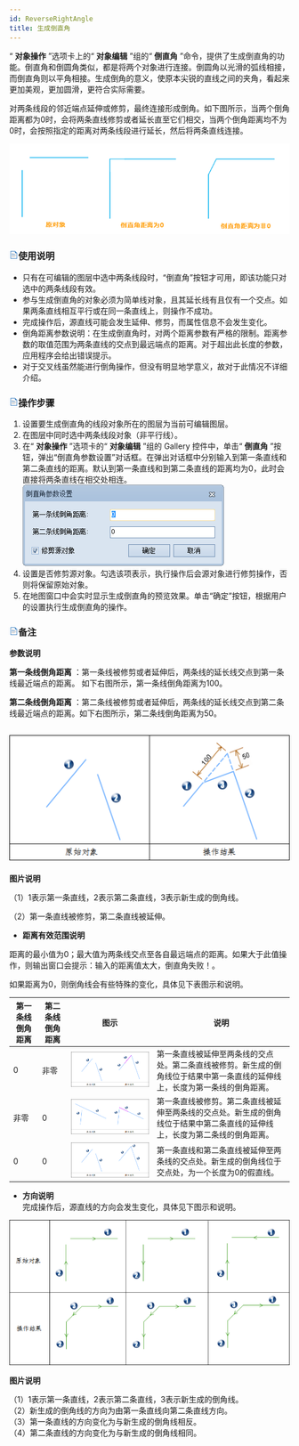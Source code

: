 ```yaml
---
id: ReverseRightAngle
title: 生成倒直角  
---  
```

“ **对象操作** ”选项卡上的“ **对象编辑** ”组的“ **倒直角**
”命令，提供了生成倒直角的功能。倒直角和倒圆角类似，都是将两个对象进行连接。倒圆角以光滑的弧线相接，而倒直角则以平角相接。生成倒角的意义，使原本尖锐的直线之间的夹角，看起来更加美观，更加圆滑，更符合实际需要。

对两条线段的邻近端点延伸或修剪，最终连接形成倒角。如下图所示，当两个倒角距离都为0时，会将两条直线修剪或者延长直至它们相交，当两个倒角距离均不为0时，会按照指定的距离对两条线段进行延长，然后将两条直线连接。

![](img/ReverseRight.png)  

  
### ![](../../../img/read.gif)使用说明

  * 只有在可编辑的图层中选中两条线段时，“倒直角”按钮才可用，即该功能只对选中的两条线段有效。
  * 参与生成倒直角的对象必须为简单线对象，且其延长线有且仅有一个交点。如果两条直线相互平行或在同一条直线上，则操作不成功。
  * 完成操作后，源直线可能会发生延伸、修剪，而属性信息不会发生变化。 
  * 倒角距离参数说明：在生成倒直角时，对两个距离参数有严格的限制。距离参数的取值范围为两条直线的交点到最远端点的距离。对于超出此长度的参数，应用程序会给出错误提示。
  * 对于交叉线虽然能进行倒角操作，但没有明显地学意义，故对于此情况不详细介绍。

### ![](../../../img/read.gif)操作步骤

  1. 设置要生成倒直角的线段对象所在的图层为当前可编辑图层。
  2. 在图层中同时选中两条线段对象（非平行线）。
  3. 在“ **对象操作** ”选项卡的“ **对象编辑** ”组的 Gallery 控件中，单击“ **倒直角** ”按钮，弹出“倒直角参数设置”对话框。在弹出对话框中分别输入到第一条直线和第二条直线的距离。默认到第一条直线和到第二条直线的距离均为0，此时会直接将两条直线在相交处相连。
  ![](img/ReverseRightDia.png)  
  4. 设置是否修剪源对象。勾选该项表示，执行操作后会源对象进行修剪操作，否则将保留原始对象。
  5. 在地图窗口中会实时显示生成倒直角的预览效果。单击“确定”按钮，根据用户的设置执行生成倒直角的操作。

### ![](../../../img/read.gif)备注
 **参数说明**

**第一条线倒角距离** ：第一条线被修剪或者延伸后，两条线的延长线交点到第一条线最近端点的距离。 如下右图所示，第一条线倒角距离为100。

**第二条线倒角距离** ：第二条线被修剪或者延伸后，两条线的延长线交点到第二条线最近端点的距离。如下右图所示，第二条线倒角距离为50。

![](img/RightAngle01.png)  
---  
  
**图片说明**

（1）1表示第一条直线，2表示第二条直线，3表示新生成的倒角线。

（2）第一条直线被修剪，第二条直线被延伸。

  * **距离有效范围说明**

距离的最小值为0；最大值为两条线交点至各自最远端点的距离。如果大于此值操作，则输出窗口会提示：输入的距离值太大，倒直角失败！。

如果距离为0，则倒角线会有些特殊的变化，具体见下表图示和说明。

第一条线倒角距离 | 第二条线倒角距离 | 图示 | 说明  
 ---|---|---|---  
0 | 非零 | ![](img/RightAngle02.png) |第一条直线被延伸至两条线的交点处。第二条直线被修剪。新生成的倒角线位于结果中第一条直线的延伸线上，长度为第一条线的倒角距离。  
非零 | 0 | ![](img/RightAngle03.png) |第一条直线被修剪。第二条直线被延伸至两条线的交点处。新生成的倒角线位于结果中第二条直线的延伸线上，长度为第二条线的倒角距离。  
 0 | 0 | ![](img/RightAngle04.png) |第一条直线和第二条直线被延伸至两条线的交点处。新生成的倒角线位于交点处，为一个长度为0的假直线。  
* **方向说明**   
完成操作后，源直线的方向会发生变化，具体见下图示和说明。

 ![](img/RightAngle05.png)    
  
   **图片说明**

（1）1表示第一条直线，2表示第二条直线，3表示新生成的倒角线。  
（2）新生成的倒角线的方向为由第一条直线向第二条直线方向。  
（3）第一条直线的方向变化为与新生成的倒角线相反。  
（4）第二条直线的方向变化为与新生成的倒角线相同。
